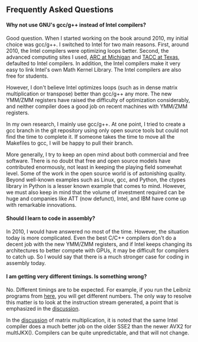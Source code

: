 ## Frequently Asked Questions

#### Why not use GNU's gcc/g++ instead of Intel compilers?

Good question. When I started working on the book around 2010, my initial choice was gcc/g++. I switched to Intel for two main reasons. First, around 2010, the Intel compilers were optimizing loops better. Second, the advanced computing sites I used, [ARC at Michigan](http://arc.umich.edu/) and [TACC at Texas](https://www.tacc.utexas.edu/), defaulted to Intel compilers. In addition, the Intel compilers make it very easy to link Intel's own Math Kernel Library. The Intel compilers are also free for students.

However, I don't believe Intel optimizes loops (such as in dense matrix multiplication or transpose) better than gcc/g++ any more. The new YMM/ZMM registers have raised the difficulty of optimization considerably, and neither compiler does a good job on recent machines with YMM/ZMM registers.

In my own research, I mainly use gcc/g++. At one point, I tried to create a gcc branch in the git repository using only open source tools but could not find the time to complete it. If someone takes the time to move all the Makefiles to gcc, I will be happy to pull their branch.

More generally, I try to keep an open mind about both commercial and free software. There is no doubt that free and open source models have contributed enormously, not least in keeping the playing field somewhat level. Some of the work in the open source world is of astonishing quality. Beyond well-known examples such as Linux, gcc, and Python, the ctypes library in Python is a lesser known example that comes to mind. However, we must also keep in mind that the volume of investment required can be huge and companies like ATT (now defunct), Intel, and IBM have come up with remarkable innovations. 

#### Should I learn to code in assembly?

In 2010, I would have answered no most of the time. However, the situation today is more complicated. Even the best C/C++ compilers don't do a decent job with the new YMM/ZMM registers, and if Intel keeps changing its architectures to  better compete with GPUs, it may be difficult for compilers to catch up. So I would say that there is a much stronger case for coding in assembly today.


#### I am getting very different timings. Is something wrong?

No. Different timings are to be expected. For example, if you run the Leibniz programs from [here](https://github.com/divakarvi/bk-spca/blob/master/proc/compiler/leibniz.cpp), you will get different numbers. The only way to resolve this matter is to look at the instruction stream generated, a point that is emphasized in the [discussion](https://divakarvi.github.io/bk-spca/spca.html#toc-Subsection-3.2.2).

In the [discussion](https://divakarvi.github.io/bk-spca/spca.html#toc-Subsection-3.2.5) of matrix multiplication, it is noted that the same Intel compiler does a much better job on the older SSE2 than the newer AVX2 for multIJKX(). Compilers can be quite unpredictable, and that will not change.
